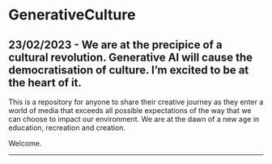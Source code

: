 # GenerativeCulture

## 23/02/2023 - We are at the precipice of a cultural revolution. Generative AI will cause the democratisation of culture. I’m excited to be at the heart of it.

This is a repository for anyone to share their creative journey as they enter a world of media that exceeds all possible expectations of the way that we can choose to impact our environment. We are at the dawn of a new age in education, recreation and creation.

Welcome.
__________________

